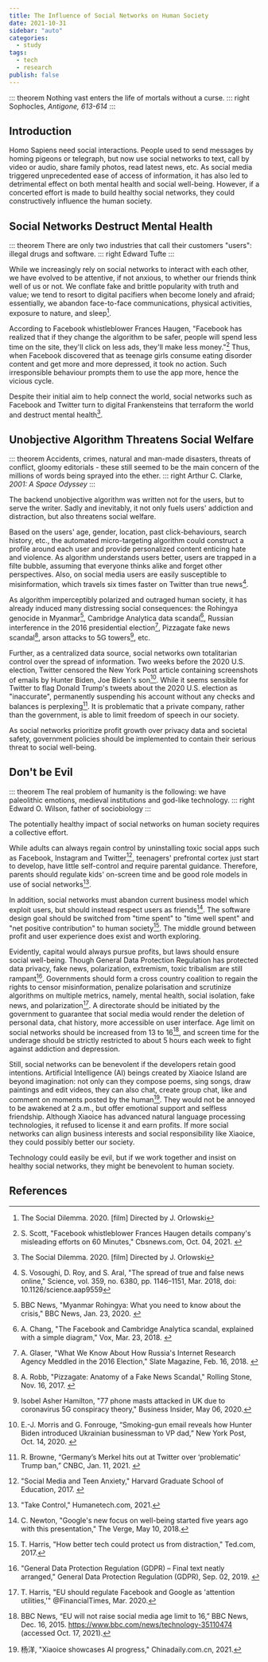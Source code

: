```yaml
---
title: The Influence of Social Networks on Human Society
date: 2021-10-31
sidebar: "auto"
categories:
  - study
tags:
  - tech
  - research
publish: false
---
```


::: theorem
Nothing vast enters the life of mortals without a curse.
::: right
Sophocles, _Antigone, 613-614_
:::

<!-- more -->

## Introduction

Homo Sapiens need social interactions. People used to send messages by homing pigeons or telegraph, but now use social networks to text, call by video or audio, share family photos, read latest news, etc. As social media triggered unprecedented ease of access of information, it has also led to detrimental effect on both mental health and social well-being. However, if a concerted effort is made to build healthy social networks, they could constructively influence the human society.

## Social Networks Destruct Mental Health

::: theorem
There are only two industries that call their customers "users": illegal drugs and software.
::: right
Edward Tufte
:::

While we increasingly rely on social networks to interact with each other, we have evolved to be attentive, if not anxious, to whether our friends think well of us or not. We conflate fake and brittle popularity with truth and value; we tend to resort to digital pacifiers when become lonely and afraid; essentially, we abandon face-to-face communications, physical activities, exposure to nature, and sleep[^1].

According to Facebook whistleblower Frances Haugen, "Facebook has realized that if they change the algorithm to be safer, people will spend less time on the site, they'll click on less ads, they'll make less money."[^2] Thus, when Facebook discovered that as teenage girls consume eating disorder content and get more and more depressed, it took no action. Such irresponsible behaviour prompts them to use the app more, hence the vicious cycle.

Despite their initial aim to help connect the world, social networks such as Facebook and Twitter turn to digital Frankensteins that terraform the world and destruct mental health[^1].

## Unobjective Algorithm Threatens Social Welfare

::: theorem
Accidents, crimes, natural and man-made disasters, threats of conflict, gloomy editorials - these still seemed to be the main concern of the millions of words being sprayed into the ether.
::: right
Arthur C. Clarke, _2001: A Space Odyssey_
:::

The backend unobjective algorithm was written not for the users, but to serve the writer. Sadly and inevitably, it not only fuels users' addiction and distraction, but also threatens social welfare.

Based on the users' age, gender, location, past click-behaviours, search history, etc., the automated micro-targeting algorithm could construct a profile around each user and provide personalized content enticing hate and violence. As algorithm understands users better, users are trapped in a filte bubble, assuming that everyone thinks alike and forget other perspectives. Also, on social media users are easily susceptible to misinformation, which travels six times faster on Twitter than true news[^3].

As algorithm imperceptibly polarized and outraged human society, it has already induced many distressing social consequences: the Rohingya genocide in Myanmar[^4], Cambridge Analytica data scandal[^5], Russian interference in the 2016 presidential election[^6], Pizzagate fake news scandal[^7], arson attacks to 5G towers[^8], etc.

Further, as a centralized data source, social networks own totalitarian control over the spread of information. Two weeks before the 2020 U.S. election, Twitter censored the New York Post article containing screenshots of emails by Hunter Biden, Joe Biden's son[^9]. While it seems sensible for Twitter to flag Donald Trump's tweets about the 2020 U.S. election as "inaccurate", permanently suspending his account without any checks and balances is perplexing[^10]. It is problematic that a private company, rather than the government, is able to limit freedom of speech in our society.

As social networks prioritize profit growth over privacy data and societal safety, government policies should be implemented to contain their serious threat to social well-being.

## Don't be Evil

::: theorem
The real problem of humanity is the following: we have paleolithic emotions, medieval institutions and god-like technology.
::: right
Edward O. Wilson, father of sociobiology
:::

The potentially healthy impact of social networks on human society requires a collective effort.

While adults can always regain control by uninstalling toxic social apps such as Facebook, Instagram and Twitter[^11], teenagers' prefrontal cortex just start to develop, have little self-control and require parental guidance. Therefore, parents should regulate kids' on-screen time and be good role models in use of social networks[^12].

In addition, social networks must abandon current business model which exploit users, but should instead respect users as friends[^13]. The software design goal should be switched from "time spent" to "time well spent" and "net positive contribution" to human society[^14]. The middle ground between profit and user experience does exist and worth exploring.

Evidently, capital would always pursue profits, but laws should ensure social well-being. Though General Data Protection Regulation has protected data privacy, fake news, polarization, extremism, toxic tribalism are still rampant[^15]. Governments should form a cross country coalition to regain the rights to censor misinformation, penalize polarisation and scrutinize algorithms on multiple metrics, namely, mental health, social isolation, fake news, and polarization[^16]. A directorate should be initiated by the government to guarantee that social media would render the deletion of personal data, chat history, more accessible on user interface. Age limit on social networks should be increased from 13 to 16[^17], and screen time for the underage should be strictly restricted to about 5 hours each week to fight against addiction and depression.

Still, social networks can be benevolent if the developers retain good intentions. Artificial Intelligence (AI) beings created by Xiaoice Island are beyond imagination: not only can they compose poems, sing songs, draw paintings and edit videos, they can also chat, create group chat, like and comment on moments posted by the human[^18]. They would not be annoyed to be awakened at 2 a.m., but offer emotional support and selfless friendship. Although Xiaoice has advanced natural language processing technologies, it refused to license it and earn profits. If more social networks can align business interests and social responsibility like Xiaoice, they could possibly better our society.

Technology could easily be evil, but if we work together and insist on healthy social networks, they might be benevolent to human society.

## References

[^1]: The Social Dilemma. 2020. \[film\] Directed by J. Orlowski
[^2]: S. Scott, "Facebook whistleblower Frances Haugen details company's misleading efforts on 60 Minutes," Cbsnews.com, Oct. 04, 2021. [](https://www.cbsnews.com/news/facebook-whistleblower-frances-haugen-misinformation-public-60-minutes-2021-10-03)
[^3]: S. Vosoughi, D. Roy, and S. Aral, "The spread of true and false news online," Science, vol. 359, no. 6380, pp. 1146–1151, Mar. 2018, doi: 10.1126/science.aap9559
[^4]: BBC News, "Myanmar Rohingya: What you need to know about the crisis," BBC News, Jan. 23, 2020. [](https://www.bbc.com/news/world-asia-41566561)
[^5]: A. Chang, "The Facebook and Cambridge Analytica scandal, explained with a simple diagram," Vox, Mar. 23, 2018. [](https://www.vox.com/policy-and-politics/2018/3/23/17151916/facebook-cambridge-analytica-trump-diagram)
[^6]: A. Glaser, "What We Know About How Russia's Internet Research Agency Meddled in the 2016 Election," Slate Magazine, Feb. 16, 2018. [](https://slate.com/technology/2018/02/what-we-know-about-the-internet-research-agency-and-how-it-meddled-in-the-2016-election.html)
[^7]: A. Robb, "Pizzagate: Anatomy of a Fake News Scandal," Rolling Stone, Nov. 16, 2017. [](https://www.rollingstone.com/feature/anatomy-of-a-fake-news-scandal-125877)
[^8]: Isobel Asher Hamilton, "77 phone masts attacked in UK due to coronavirus 5G conspiracy theory," Business Insider, May 06, 2020.[](https://www.businessinsider.com/77-phone-masts-fire-coronavirus-5g-conspiracy-theory-2020-5)
[^9]: E.-J. Morris and G. Fonrouge, “Smoking-gun email reveals how Hunter Biden introduced Ukrainian businessman to VP dad,” New York Post, Oct. 14, 2020. [](https://nypost.com/2020/10/14/email-reveals-how-hunter-biden-introduced-ukrainian-biz-man-to-dad)
[^10]: R. Browne, “Germany’s Merkel hits out at Twitter over ‘problematic’ Trump ban,” CNBC, Jan. 11, 2021. [](https://www.cnbc.com/2021/01/11/germanys-merkel-hits-out-at-twitter-over-problematic-trump-ban.html)
[^11]: "Social Media and Teen Anxiety," Harvard Graduate School of Education, 2017. [](https://www.gse.harvard.edu/news/uk/17/12/social-media-and-teen-anxiety)
[^12]: "Take Control," Humanetech.com, 2021.[](https://www.humanetech.com/take-control)
[^13]: C. Newton, "Google's new focus on well-being started five years ago with this presentation," The Verge, May 10, 2018.[](https://www.theverge.com/2018/5/10/17333574/google-android-p-update-tristan-harris-design-ethics)
[^14]: T. Harris, "How better tech could protect us from distraction," Ted.com, 2017.[](https://www.ted.com/talks/tristan_harris_how_better_tech_could_protect_us_from_distraction/up-next)
[^15]: "General Data Protection Regulation (GDPR) – Final text neatly arranged," General Data Protection Regulation (GDPR), Sep. 02, 2019. [](https://gdpr-info.eu)
[^16]: T. Harris, "EU should regulate Facebook and Google as 'attention utilities,'" @FinancialTimes, Mar. 2020.[](https://www.ft.com/content/abd80d98-595e-11ea-abe5-8e03987b7b20)
[^17]: BBC News, “EU will not raise social media age limit to 16,” BBC News, Dec. 16, 2015. https://www.bbc.com/news/technology-35110474 (accessed Oct. 17, 2021).
[^18]: 杨洋, "Xiaoice showcases AI progress," Chinadaily.com.cn, 2021.[](http://www.chinadaily.com.cn/a/202109/24/WS614d831aa310cdd39bc6b5aa.html)
